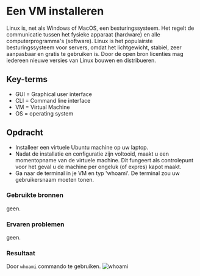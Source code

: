 # Een VM installeren
Linux is, net als Windows of MacOS, een besturingssysteem. Het regelt de communicatie tussen het fysieke apparaat (hardware) en alle computerprogramma's (software).
Linux is het populairste besturingssysteem voor servers, omdat het lichtgewicht, stabiel, zeer aanpasbaar en gratis te gebruiken is. Door de open bron licenties mag iedereen nieuwe versies van Linux bouwen en distribueren.


## Key-terms
- GUI = Graphical user interface
- CLI = Command line interface
- VM = Virtual Machine
- OS = operating system 
## Opdracht
- Installeer een virtuele Ubuntu machine op uw laptop.
- Nadat de installatie en configuratie zijn voltooid, maakt u een momentopname van de virtuele machine. Dit fungeert als controlepunt voor het geval u de machine per ongeluk (of expres) kapot maakt.
- Ga naar de terminal in je VM en typ 'whoami'. De terminal zou uw gebruikersnaam moeten tonen.
### Gebruikte bronnen
geen.

### Ervaren problemen
geen.
### Resultaat
Door `whoami` commando te gebruiken.
![whoami](https://raw.githubusercontent.com/Rithmatist/cloud-6-repo-Rithmatist/main/00_includes/whoami.JPG)
